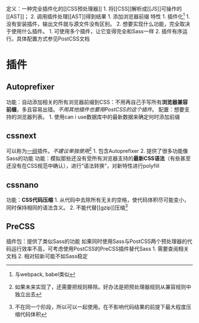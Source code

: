 定义：一种完全插件化的[[CSS预处理器]] 
	1. 将[[CSS]]解析成[[JS]]可操作的[[AST]]；
	2. 调用插件处理[[AST]]得到结果
		1. 添加浏览器前缀
特性
	1. 插件化[^1]
		1. 没有安装插件，输出文件就与源文件没有区别。
		2. 想要实现什么功能，完全取决于使用什么插件。
			1. 可使用多个插件，让它变得完全和Sass一样
	2. 插件有序运行。具体配置方式参见PostCSS文档

# 插件
## Autoprefixer
功能：自动添加相关的所有浏览器前缀到CSS：不用再自己手写所有**浏览器兼容前缀**，多且容易出错。*不用其他插件也要用PostCSS的这个插件*。
配置：想要支持的浏览器列表。
	1. 使用can i use数据库中的最新数据来确定何时添加前缀

## cssnext
可以称为<u>一组</u>插件。*不建议单独使用*[^2] 
	1. 包含Autoprefixer
	2. 提供了很多功能像Sass的功能
功能：模拟那些还没有受所有浏览器支持的**最新CSS语法**（有些甚至还没有在CSS规范中确认），进行“语法转换”，对新特性进行polyfill
## cssnano
功能：**CSS代码压缩** 
	1. 从代码中去除所有无关的空格，使代码体积尽可能变小，同时保持相同的语法含义。
	2. 不能代替[[gzip]]压缩[^3]

## PreCSS
插件包：提供了类似Sass的功能
如果同时使用Sass与PostCSS两个预处理器的代码运行效率不高，可考虑使用PostCSS的PreCSS插件替代Sass
	1. 需要查阅相关文档
	2. 相对较新可能不如Sass稳定

[^1]: 与webpack, babel类似
[^2]: 如果未来实现了，还需要把规则移除。好办法是把预处理器规则从兼容规则中独立出去
[^3]: 不在同一个阶段，所以可以一起使用。在不影响代码结果的前提下最大程度压缩代码体积